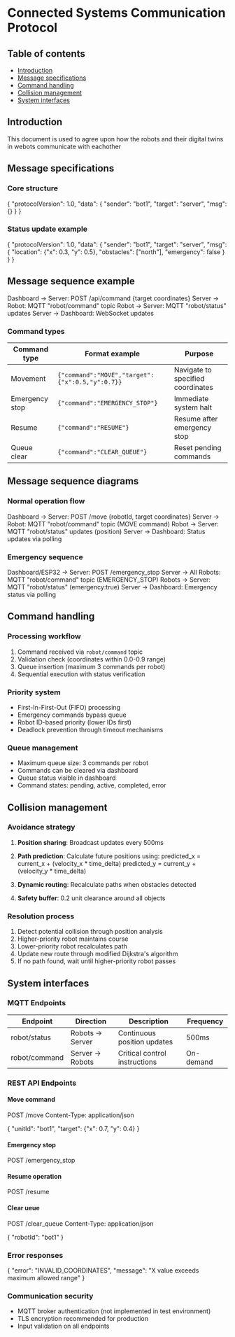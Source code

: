 # Connected Systems Communication Protocol

## Table of contents
- [Introduction](#introduction)
- [Message specifications](#message-specifications)
- [Command handling](#command-handling)
- [Collision management](#collision-management)
- [System interfaces](#system-interfaces)


## Introduction
This document is used to agree upon how the robots and their digital twins in webots communicate with eachother

## Message specifications

### Core structure
{
"protocolVersion": 1.0,
"data": {
"sender": "bot1",
"target": "server",
"msg": {}
}
}

### Status update example
{
"protocolVersion": 1.0,
"data": {
"sender": "bot1",
"target": "server",
"msg": {
"location": {"x": 0.3, "y": 0.5},
"obstacles": ["north"],
"emergency": false
}
}
}

## Message sequence example
Dashboard -> Server: POST /api/command {target coordinates}
Server -> Robot: MQTT "robot/command" topic
Robot -> Server: MQTT "robot/status" updates
Server -> Dashboard: WebSocket updates

### Command types

| Command type     | Format example                                                | Purpose                          |
|------------------|--------------------------------------------------------------|----------------------------------|
| Movement         | `{"command":"MOVE","target":{"x":0.5,"y":0.7}}`              | Navigate to specified coordinates|
| Emergency stop   | `{"command":"EMERGENCY_STOP"}`                                | Immediate system halt            |
| Resume           | `{"command":"RESUME"}`                                        | Resume after emergency stop      |
| Queue clear      | `{"command":"CLEAR_QUEUE"}`                                   | Reset pending commands           |

## Message sequence diagrams

### Normal operation flow
Dashboard → Server: POST /move {robotId, target coordinates}
Server → Robot: MQTT "robot/command" topic (MOVE command)
Robot → Server: MQTT "robot/status" updates (position)
Server → Dashboard: Status updates via polling

### Emergency sequence
Dashboard/ESP32 → Server: POST /emergency_stop
Server → All Robots: MQTT "robot/command" topic (EMERGENCY_STOP)
Robots → Server: MQTT "robot/status" (emergency:true)
Server → Dashboard: Emergency status via polling

## Command handling

### Processing workflow
1. Command received via `robot/command` topic
2. Validation check (coordinates within 0.0-0.9 range)
3. Queue insertion (maximum 3 commands per robot)
4. Sequential execution with status verification

### Priority system
- First-In-First-Out (FIFO) processing
- Emergency commands bypass queue
- Robot ID-based priority (lower IDs first)
- Deadlock prevention through timeout mechanisms

### Queue management
- Maximum queue size: 3 commands per robot
- Commands can be cleared via dashboard
- Queue status visible in dashboard
- Command states: pending, active, completed, error

## Collision management

### Avoidance strategy
1. **Position sharing**: Broadcast updates every 500ms
2. **Path prediction**: Calculate future positions using:
predicted_x = current_x + (velocity_x * time_delta)
predicted_y = current_y + (velocity_y * time_delta)

3. **Dynamic routing**: Recalculate paths when obstacles detected
4. **Safety buffer**: 0.2 unit clearance around all objects

### Resolution process
1. Detect potential collision through position analysis
2. Higher-priority robot maintains course
3. Lower-priority robot recalculates path
4. Update new route through modified Dijkstra's algorithm
5. If no path found, wait until higher-priority robot passes

## System interfaces

### MQTT Endpoints
| Endpoint         | Direction       | Description                     | Frequency    |
|------------------|-----------------|---------------------------------|--------------|
| robot/status     | Robots → Server | Continuous position updates     | 500ms        |
| robot/command    | Server → Robots | Critical control instructions   | On-demand    |

### REST API Endpoints

#### Move command
POST /move
Content-Type: application/json

{
"unitId": "bot1",
"target": {"x": 0.7, "y": 0.4}
}

#### Emergency stop
POST /emergency_stop

#### Resume operation
POST /resume

#### Clear ueue
POST /clear_queue
Content-Type: application/json

{
"robotId": "bot1"
}

### Error responses
{
"error": "INVALID_COORDINATES",
"message": "X value exceeds maximum allowed range"
}

### Communication security
- MQTT broker authentication (not implemented in test environment)
- TLS encryption recommended for production
- Input validation on all endpoints

